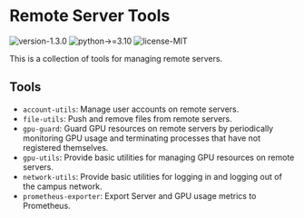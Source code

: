 # Remote Server Tools

![version-1.3.0](https://img.shields.io/badge/version-1.3.0-blue)
![python->=3.10](https://img.shields.io/badge/python->=3.10-blue?logo=python&logoColor=white)
![license-MIT](https://img.shields.io/badge/license-MIT-green)

This is a collection of tools for managing remote servers.

## Tools

- `account-utils`: Manage user accounts on remote servers.
- `file-utils`: Push and remove files from remote servers.
- `gpu-guard`: Guard GPU resources on remote servers by periodically monitoring GPU usage and terminating processes that have not registered themselves.
- `gpu-utils`: Provide basic utilities for managing GPU resources on remote servers.
- `network-utils`: Provide basic utilities for logging in and logging out of the campus network.
- `prometheus-exporter`: Export Server and GPU usage metrics to Prometheus.
